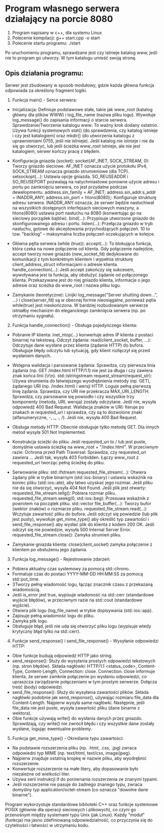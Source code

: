 # Program własnego serwera działający na porcie 8080

1. Program napisany w c++, dla systemu Linux
2. Polecenie kompilacji: g++ start.cpp -o start
3. Polecenie startu programu: ./start

Po uruchomieniu programu, sprawdzane jest czy istnieje katalog www,
jeśli nie to program go utworzy. W tym katalogu umieść swoją stronę.

## Opis działania programu:
Serwer jest zbudowany w sposób modułowy, gdzie każda główna funkcja odpowiada za określony fragment logiki.

1. Funkcja main() - Serce serwera:

- Inicjalizacja:
Definiuje podstawowe stałe, takie jak www_root (katalog główny dla plików WWW) i log_file_name (nazwa pliku logu).
Wywołuje log_message() do zapisania informacji o starcie serwera.
Sprawdzanie/Tworzenie katalogu www: To ważny krok dodany ostatnio. Używa funkcji systemowych stat() (do sprawdzenia, czy katalog istnieje i czy jest katalogiem) oraz mkdir() (do utworzenia katalogu z uprawnieniami 0755, jeśli nie istnieje).     Jeśli katalog nie istnieje i nie da się go utworzyć, lub jeśli ścieżka www_root istnieje, ale nie jest katalogiem, serwer kończy pracę z błędem.

- Konfiguracja gniazda (socket):
socket(AF_INET, SOCK_STREAM, 0): Tworzy gniazdo sieciowe. AF_INET oznacza użycie protokołu IPv4, SOCK_STREAM oznacza gniazdo strumieniowe (dla TCP).
setsockopt(...): Ustawia opcje gniazda. SO_REUSEADDR i SO_REUSEPORT pozwalają na natychmiastowe ponowne użycie adresu i portu po zamknięciu serwera, co jest przydatne podczas dewelopmentu.
address.sin_family = AF_INET; address.sin_addr.s_addr = INADDR_ANY; address.sin_port = htons(8080);: Konfiguruje strukturę adresu serwera. INADDR_ANY oznacza, że serwer będzie nasłuchiwał na wszystkich dostępnych interfejsach sieciowych maszyny, a htons(8080) ustawia port nasłuchu na 8080 (konwertując go na sieciowy porządek bajtów).
bind(...): Przypisuje utworzone gniazdo do skonfigurowanego adresu i portu.
listen(...): Przełącza gniazdo w tryb nasłuchu, gotowe do akceptowania przychodzących połączeń. 10 to tzw. "backlog" – maksymalna liczba połączeń oczekujących w kolejce.

- Główna pętla serwera (while (true)):
accept(...): To blokująca funkcja, która czeka na nowe połączenie od klienta. Gdy połączenie nadejdzie, accept tworzy nowe gniazdo (new_socket_fd) dedykowane do komunikacji z tym konkretnym klientem i wypełnia strukturę client_address_struct informacjami o adresie klienta.
handle_connection(...): Jeśli accept zakończy się sukcesem, wywoływana jest ta funkcja, aby obsłużyć żądanie od połączonego klienta. Przekazywane jest do niej gniazdo klienta, informacje o jego adresie oraz ścieżka do www_root i nazwa pliku logu.

- Zamykanie (teoretyczne): Linijki log_message("Server shutting down...", ...) i close(server_fd) są w obecnej formie nieosiągalne, ponieważ pętla while(true) jest nieskończona. W bardziej rozbudowanym serwerze istniałby mechanizm do eleganckiego zamknięcia serwera (np. po otrzymaniu sygnału).

2. Funkcja handle_connection() - Obsługa pojedynczego klienta:

- Pobranie IP klienta: inet_ntop(...) konwertuje adres IP klienta z postaci binarnej na tekstową.
Odczyt żądania:
read(client_socket, buffer, ...): Odczytuje dane wysłane przez klienta (żądanie HTTP) do bufora.
Obsługuje błędy odczytu lub sytuację, gdy klient rozłączył się przed wysłaniem danych.

- Wstępna walidacja i parsowanie żądania:
Sprawdza, czy pierwsza linia żądania (np. GET /index.html HTTP/1.1) nie jest za długa i czy zawiera znak końca linii (\r\n).
std::istringstream request_stream(request_str): Używa strumienia do łatwiejszego wyodrębnienia metody (np. GET), żądanego URI (np. /index.html) i wersji HTTP.
Loguje pełną pierwszą linię żądania.
Sprawdza, czy URI nie przekracza MAX_URI_LENGTH.
Sprawdza, czy parsowanie się powiodło i czy wszystkie trzy komponenty (metoda, URI, wersja) zostały odczytane. Jeśli nie, wysyła odpowiedź 400 Bad Request.
Walidacja znaków w URI: Iteruje po znakach w requested_uri i sprawdza, czy są to dozwolone znaki (alfanumeryczne, -, _, ., /). Jeśli nie, wysyła 400 Bad Request.

- Obsługa metody HTTP:
Obecnie obsługuje tylko metodę GET. Dla innych metod wysyła 501 Not Implemented.

- Konstrukcja ścieżki do pliku:
Jeśli requested_uri to / lub jest puste, domyślnie ustawia ścieżkę na www_root + "/index.html".
W przeciwnym razie:
Ochrona przed Path Traversal: Sprawdza, czy requested_uri zawiera ... Jeśli tak, wysyła 403 Forbidden.
Łączy www_root z requested_uri tworząc pełną ścieżkę do pliku.

- Serwowanie pliku:
std::ifstream requested_file_stream(...): Otwiera żądany plik w trybie binarnym (std::ios::binary) i ustawia wskaźnik na koniec pliku (std::ios::ate), aby łatwo uzyskać jego rozmiar.
Jeśli pliku nie da się otworzyć, wysyła 404 Not Found.
Jeśli plik jest otwarty:
requested_file_stream.tellg(): Pobiera rozmiar pliku.
requested_file_stream.seekg(0, std::ios::beg): Przesuwa wskaźnik z powrotem na początek pliku.
std::vector<char> file_buffer(...): Tworzy bufor (wektor znaków) o rozmiarze pliku.
requested_file_stream.read(...): Wczytuje zawartość pliku do bufora.
Jeśli odczyt się powiedzie (lub plik jest pusty), wywołuje get_mime_type() aby określić typ zawartości i send_file_response() aby wysłać plik do klienta z kodem 200 OK.
Jeśli odczyt się nie powiedzie, wysyła 500 Internal Server Error.
requested_file_stream.close(): Zamyka strumień pliku.

- Zamykanie gniazda klienta: close(client_socket) zamyka połączenie z klientem po obsłużeniu jego żądania.

3. Funkcja log_message() - Rejestrowanie zdarzeń:

- Pobiera aktualny czas systemowy za pomocą std::chrono.
- Formatuje czas do postaci YYYY-MM-DD HH:MM:SS za pomocą std::put_time.
- 3Tworzy pełną wiadomość logu, łącząc znacznik czasu z przekazaną wiadomością.
- Jeśli is_error jest true, wypisuje wiadomość na std::cerr (standardowe wyjście błędów), w przeciwnym razie na std::cout (standardowe wyjście).
- Otwiera plik logu (log_file_name) w trybie dopisywania (std::ios::app).
- Zapisuje pełną wiadomość logu do pliku.
- Zamyka plik logu.
- Obsługuje błąd, jeśli nie uda się otworzyć pliku logu (wypisuje wtedy krytyczny błąd tylko na std::cerr).

4. Funkcje send_response() i send_file_response() - Wysyłanie odpowiedzi HTTP:

- Obie funkcje budują odpowiedź HTTP jako string.
- send_response(): Służy do wysyłania prostych odpowiedzi tekstowych (np. stron błędów).
Składa nagłówki: HTTP/1.1 <status_code>, Content-Type, Content-Length, Connection: close. Connection: close informuje klienta, że serwer zamknie połączenie po wysłaniu odpowiedzi, co upraszcza zarządzanie połączeniami w tym prostym serwerze.
Dołącza treść (body) odpowiedzi.
- send_file_response(): Służy do wysyłania zawartości plików.
Składa nagłówki podobnie jak send_response(), używając rozmiaru file_data dla Content-Length.
Najpierw wysyła same nagłówki.
Następnie, jeśli file_data nie jest puste, wysyła zawartość pliku (dane binarne z wektora).
- Obie funkcje używają write() do wysłania danych przez gniazdo. Sprawdzają, czy write() nie zwrócił błędu i czy wszystkie dane zostały wysłane, logując ewentualne problemy.

5. Funkcja get_mime_type() - Określanie typu zawartości:

- Na podstawie rozszerzenia pliku (np. .html, .css, .jpg) zwraca odpowiedni typ MIME (np. text/html, text/css, image/jpeg).
- Najpierw znajduje ostatnią kropkę w nazwie pliku, aby wyodrębnić rozszerzenie.
- Konwertuje rozszerzenie na małe litery, aby dopasowanie było niezależne od wielkości liter.
- Używa serii instrukcji if do porównania rozszerzenia ze znanymi typami.
- Jeśli rozszerzenie nie pasuje do żadnego znanego typu, zwraca domyślny typ application/octet-stream (co oznacza "dowolne dane binarne").

Program wykorzystuje standardowe biblioteki C++ oraz funkcje systemowe POSIX (głównie dla operacji sieciowych i plikowych), co czyni go przenośnym między systemami typu Unix (jak Linux). Każdy "moduł" (funkcja) ma jasno zdefiniowaną odpowiedzialność, co przyczynia się do czytelności i łatwości w utrzymaniu kodu.
